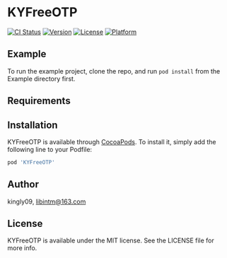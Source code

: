 # KYFreeOTP

[![CI Status](https://img.shields.io/travis/kingly09/KYFreeOTP.svg?style=flat)](https://travis-ci.org/kingly09/KYFreeOTP)
[![Version](https://img.shields.io/cocoapods/v/KYFreeOTP.svg?style=flat)](https://cocoapods.org/pods/KYFreeOTP)
[![License](https://img.shields.io/cocoapods/l/KYFreeOTP.svg?style=flat)](https://cocoapods.org/pods/KYFreeOTP)
[![Platform](https://img.shields.io/cocoapods/p/KYFreeOTP.svg?style=flat)](https://cocoapods.org/pods/KYFreeOTP)

## Example

To run the example project, clone the repo, and run `pod install` from the Example directory first.

## Requirements

## Installation

KYFreeOTP is available through [CocoaPods](https://cocoapods.org). To install
it, simply add the following line to your Podfile:

```ruby
pod 'KYFreeOTP'
```

## Author

kingly09, libintm@163.com

## License

KYFreeOTP is available under the MIT license. See the LICENSE file for more info.

